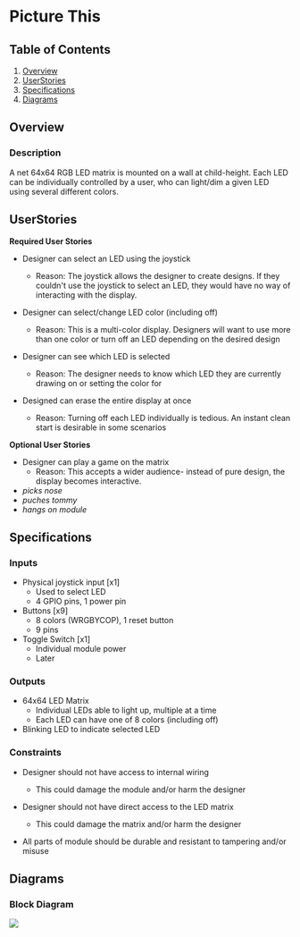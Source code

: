 # Picture This

## Table of Contents
1. [Overview](#Overview)
2. [UserStories](#User)
3. [Specifications](#Specifications)
4. [Diagrams](#Diagrams)

## Overview
### Description
A net 64x64 RGB LED matrix is mounted on a wall at child-height. Each LED can be individually controlled by a user, who can light/dim a given LED using several different colors.

## UserStories
**Required User Stories**

* Designer can select an LED using the joystick
    * Reason: The joystick allows the designer to create designs. If they couldn't use the joystick to select an LED, they would have no way of interacting with the display.

* Designer can select/change LED color (including off)
    * Reason: This is a multi-color display. Designers will want to use more than one color or turn off an LED depending on the desired design

* Designer can see which LED is selected
    * Reason: The designer needs to know which LED they are currently drawing on or setting the color for

* Designed can erase the entire display at once
    * Reason: Turning off each LED individually is tedious. An instant clean start is desirable in some scenarios


**Optional User Stories**

* Designer can play a game on the matrix
    * Reason: This accepts a wider audience- instead of pure design, the display becomes interactive.
* *picks nose*
* *puches tommy*
* *hangs on module*

## Specifications

### Inputs
- Physical joystick input [x1]
    - Used to select LED
    - 4 GPIO pins, 1 power pin
- Buttons [x9]
    - 8 colors (WRGBYCOP), 1 reset button
    - 9 pins
- Toggle Switch [x1]
    - Individual module power
    - Later

### Outputs
- 64x64 LED Matrix
    - Individual LEDs able to light up, multiple at a time
    - Each LED can have one of 8 colors (including off)
- Blinking LED to indicate selected LED


### Constraints
* Designer should not have access to internal wiring
    * This could damage the module and/or harm the designer
    
* Designer should not have direct access to the LED matrix
    * This could damage the matrix and/or harm the designer

* All parts of module should be durable and resistant to tampering and/or misuse

## Diagrams
### Block Diagram
![](https://i.imgur.com/xCllZdY.png)
